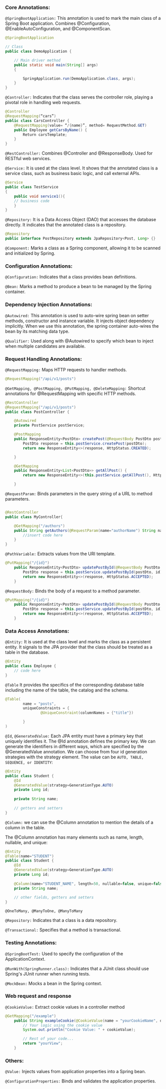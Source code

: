### Core Annotations:
`@SpringBootApplication:`
This annotation is used to mark the main class of a Spring Boot application. 
Combines @Configuration, @EnableAutoConfiguration, and @ComponentScan.
```Java
@SpringBootApplication

// Class
public class DemoApplication {

	// Main driver method
	public static void main(String[] args)
	{

		SpringApplication.run(DemoApplication.class, args);
	}
}

```
`@Controller:`
Indicates that the class serves the controller role, playing a pivotal role in handling web requests. 
```Java
@Controller
@RequestMapping(“cars”)
public class CarsController {
    @RequestMapping(value= “/{name}”, method= RequestMethod.GET)
    public Employee getCarsByName() {
        Return carsTemplate;
    }
}
```

`@RestController:`
Combines @Controller and @ResponseBody.
Used for RESTful web services.

`@Service:`
It is used at the class level. It shows that the annotated class is a service class, such as business basic logic, and call external APIs.
```Java
@Service
public class TestService
{
    public void service1(){
    // business code
    }
}
```

`@Repository:`
It is a Data Access Object (DAO) that accesses the database directly. It indicates that the annotated class is a repository. 
```Java
@Repository
public interface PostRepository extends JpaRepository<Post, Long> {}
```

`@Component:`
Marks a class as a Spring component, allowing it to be scanned and initialized by Spring.

### Configuration Annotations:
`@Configuration:`
Indicates that a class provides bean definitions.

`@Bean:`
Marks a method to produce a bean to be managed by the Spring container.

### Dependency Injection Annotations:
`@Autowired:`
This annotation is used to auto-wire spring bean on setter methods, constructor and instance variable. It injects object dependency implicitly. When we use this annotation, the spring container auto-wires the bean by its matching data type.

`@Qualifier:`
Used along with @Autowired to specify which bean to inject when multiple candidates are available.

### Request Handling Annotations:
`@RequestMapping:`
Maps HTTP requests to handler methods.
```Java
@RequestMapping("/api/v1/posts")
```

`@GetMapping, @PostMapping, @PutMapping, @DeleteMapping:`
Shortcut annotations for @RequestMapping with specific HTTP methods.
```Java
@RestController
@RequestMapping("/api/v1/posts")
public class PostController {

    @Autowired
    private PostService postService;

    @PostMapping
    public ResponseEntity<PostDto> createPost(@RequestBody PostDto postDto) {
        PostDto response = this.postService.createPost(postDto);
        return new ResponseEntity<>(response, HttpStatus.CREATED);

    }

    @GetMapping
    public ResponseEntity<List<PostDto>> getAllPost() {
        return new ResponseEntity<>(this.postService.getAllPost(), HttpStatus.OK);

    }
```

`@RequestParam:`
Binds parameters in the query string of a URL to method parameters.

```Java

@RestController
public class MyController{

    @GetMapping("/authors")
    public String getAuthors(@RequestParam(name="authorName") String name){
        //insert code here
    }
}
```

`@PathVariable:`
Extracts values from the URI template.
```Java
@PutMapping("/{id}")
    public ResponseEntity<PostDto> updatePostById(@RequestBody PostDto postDto, @PathVariable(name="id") long id) {
        PostDto response = this.postService.updatePostById(postDto, id);
        return new ResponseEntity<>(response, HttpStatus.ACCEPTED);
    }
```

`@RequestBody:`
Binds the body of a request to a method parameter.
```Java
@PutMapping("/{id}")
    public ResponseEntity<PostDto> updatePostById(@RequestBody PostDto postDto, @PathVariable(name="id") long id) {
        PostDto response = this.postService.updatePostById(postDto, id);
        return new ResponseEntity<>(response, HttpStatus.ACCEPTED);
    }
```

### Data Access Annotations:
`@Entity:`
It is used at the class level and marks the class as a persistent entity. It signals to the JPA provider that the class should be treated as a table in the database.
```Java
@Entity
public class Employee {
    // code here
}
```

`@Table`
It provides the specifics of the corresponding database table including the name of the table, the catalog and the schema.
```Java
@Table(
        name = "posts",
        uniqueConstraints = {
                @UniqueConstraint(columnNames = {"title"})

        }
)
```

`@Id`, `@GeneratedValue:`
Each JPA entity must have a primary key that uniquely identifies it. The @Id annotation defines the primary key. We can generate the identifiers in different ways, which are specified by the @GeneratedValue annotation. We can choose from four id generation strategies with the strategy element. The value can be `AUTO, TABLE, SEQUENCE, or IDENTITY`:
```Java
@Entity
public class Student {
    @Id
    @GeneratedValue(strategy=GenerationType.AUTO)
    private Long id;
    
    private String name;
    
    // getters and setters
}
```

`@Column:`
we can use the @Column annotation to mention the details of a column in the table.

The @Column annotation has many elements such as name, length, nullable, and unique:
```Java
@Entity
@Table(name="STUDENT")
public class Student {
    @Id
    @GeneratedValue(strategy=GenerationType.AUTO)
    private Long id;
    
    @Column(name="STUDENT_NAME", length=50, nullable=false, unique=false)
    private String name;
    
    // other fields, getters and setters
}
```

`@OneToMany, @ManyToOne, @ManyToMany`

`@Repository:`
Indicates that a class is a data repository.

`@Transactional:`
Specifies that a method is transactional.

### Testing Annotations:
`@SpringBootTest:`
Used to specify the configuration of the ApplicationContext.

`@RunWith(SpringRunner.class):`
Indicates that a JUnit class should use Spring's JUnit runner when running tests.

`@MockBean:`
Mocks a bean in the Spring context.

### Web request and response
`@CookieValue:`
Extract cookie values in a controller method
```Java
@GetMapping("/example")
    public String exampleCookie(@CookieValue(name = "yourCookieName", defaultValue = "defaultValue") String cookieValue) {
        // Your logic using the cookie value
        System.out.println("Cookie Value: " + cookieValue);

        // Rest of your code...
        return "yourView";
    }
```

### Others:
`@Value:`
Injects values from application properties into a Spring bean.

`@ConfigurationProperties:`
Binds and validates the application properties.